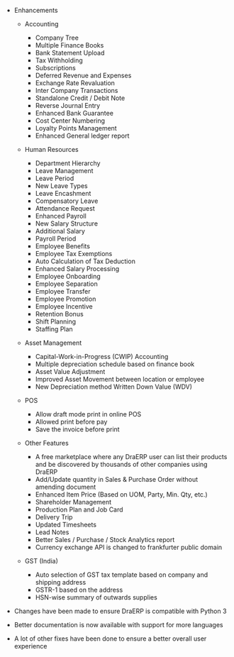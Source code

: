 - Enhancements

	- Accounting

		- Company Tree
		- Multiple Finance Books
		- Bank Statement Upload
		- Tax Withholding
		- Subscriptions
		- Deferred Revenue and Expenses
		- Exchange Rate Revaluation
		- Inter Company Transactions
		- Standalone Credit / Debit Note
		- Reverse Journal Entry
		- Enhanced Bank Guarantee
		- Cost Center Numbering
		- Loyalty Points Management
		- Enhanced General ledger report

	- Human Resources

		- Department Hierarchy
		- Leave Management
		- Leave Period
		- New Leave Types
		- Leave Encashment
		- Compensatory Leave
		- Attendance Request
		- Enhanced Payroll
		- New Salary Structure
		- Additional Salary
		- Payroll Period
		- Employee Benefits
		- Employee Tax Exemptions
		- Auto Calculation of Tax Deduction
		- Enhanced Salary Processing
		- Employee Onboarding
		- Employee Separation
		- Employee Transfer
		- Employee Promotion
		- Employee Incentive
		- Retention Bonus
		- Shift Planning
		- Staffing Plan

	- Asset Management

		- Capital-Work-in-Progress (CWIP) Accounting
		- Multiple depreciation schedule based on finance book
		- Asset Value Adjustment
		- Improved Asset Movement between location or employee
		- New Depreciation method Written Down Value (WDV)

	- POS

		- Allow draft mode print in online POS
		- Allowed print before pay
		- Save the invoice before print

	- Other Features

		- A free marketplace where any DraERP user can list their products and be discovered by thousands of other companies using DraERP
		- Add/Update quantity in Sales & Purchase Order without amending document
		- Enhanced Item Price (Based on UOM, Party, Min. Qty, etc.)
		- Shareholder Management
		- Production Plan and Job Card
		- Delivery Trip
		- Updated Timesheets
		- Lead Notes
		- Better Sales / Purchase / Stock Analytics report
		- Currency exchange API is changed to frankfurter public domain

	- GST (India)
		- Auto selection of GST tax template based on company and shipping address
		- GSTR-1 based on the address
		- HSN-wise summary of outwards supplies

- Changes have been made to ensure DraERP is compatible with Python 3
- Better documentation is now available with support for more languages
- A lot of other fixes have been done to ensure a better overall user experience
